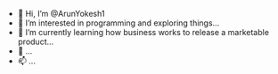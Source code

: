 - 👋 Hi, I’m @ArunYokesh1
- 👀 I’m interested in programming and exploring things...
- 🌱 I’m currently learning how business works to release a marketable product...
- 💞️ ...
- 📫 ...

<!---
ArunYokesh1/ArunYokesh1 is a ✨ special ✨ repository because its `README.md` (this file) appears on your GitHub profile.
You can click the Preview link to take a look at your changes.
--->
